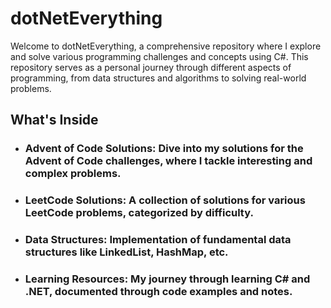 # dotNetEverything
Welcome to dotNetEverything, a comprehensive repository where I explore and solve various programming challenges and concepts using C#. This repository serves as a personal journey through different aspects of programming, from data structures and algorithms to solving real-world problems.

## What's Inside
- ### Advent of Code Solutions: Dive into my solutions for the Advent of Code challenges, where I tackle interesting and complex problems.
- ### LeetCode Solutions: A collection of solutions for various LeetCode problems, categorized by difficulty.
- ### Data Structures: Implementation of fundamental data structures like LinkedList, HashMap, etc.
- ### Learning Resources: My journey through learning C# and .NET, documented through code examples and notes.

